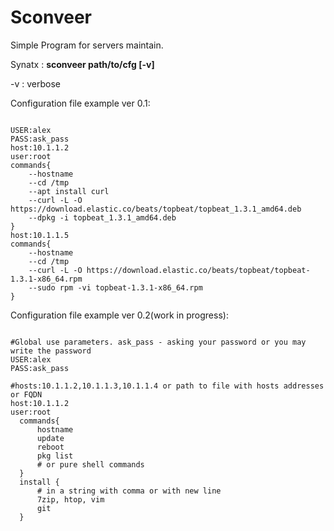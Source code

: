 # Sconveer

Simple Program for servers maintain.

Synatx : **sconveer path/to/cfg [-v]**

-v : verbose

Configuration file example ver 0.1:

```

USER:alex
PASS:ask_pass
host:10.1.1.2
user:root
commands{
    --hostname
    --cd /tmp
    --apt install curl
    --curl -L -O https://download.elastic.co/beats/topbeat/topbeat_1.3.1_amd64.deb
    --dpkg -i topbeat_1.3.1_amd64.deb
}
host:10.1.1.5
commands{
    --hostname
    --cd /tmp
    --curl -L -O https://download.elastic.co/beats/topbeat/topbeat-1.3.1-x86_64.rpm
    --sudo rpm -vi topbeat-1.3.1-x86_64.rpm
}

```

Configuration file example ver 0.2(work in progress):

```

#Global use parameters. ask_pass - asking your password or you may write the password
USER:alex
PASS:ask_pass

#hosts:10.1.1.2,10.1.1.3,10.1.1.4 or path to file with hosts addresses or FQDN
host:10.1.1.2
user:root
  commands{
      hostname
      update
      reboot
      pkg list
      # or pure shell commands
  }
  install {
      # in a string with comma or with new line
      7zip, htop, vim
      git
  }

```
